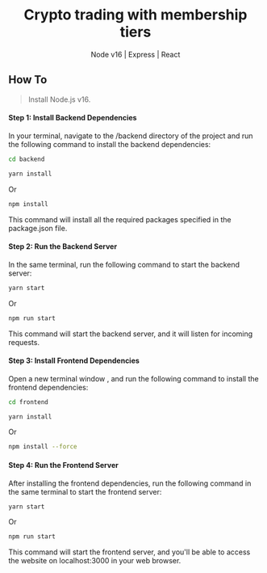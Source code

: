 <div align="center">
    <h1>Crypto trading with membership tiers</h1>
    <p align="center">
        <p>Node v16 | Express | React </p>
    </p>
</div>

## How To

> Install Node.js v16.


#### Step 1: Install Backend Dependencies

In your terminal, navigate to the /backend directory of the project and run the following command to install the backend dependencies:

```bash
cd backend
```

```bash
yarn install
```
Or
```bash
npm install
```

This command will install all the required packages specified in the package.json file.



#### Step 2: Run the Backend Server

In the same terminal, run the following command to start the backend server:

```bash
yarn start
```
Or
```bash
npm run start
```

This command will start the backend server, and it will listen for incoming requests.

#### Step 3: Install Frontend Dependencies

Open a new terminal window , and run the following command to install the frontend dependencies:

```bash
cd frontend
```

```bash
yarn install
```
Or
```bash
npm install --force
```

#### Step 4: Run the Frontend Server

After installing the frontend dependencies, run the following command in the same terminal to start the frontend server:

```bash
yarn start
```
Or
```bash
npm run start
```

This command will start the frontend server, and you'll be able to access the website on localhost:3000 in your web browser.
